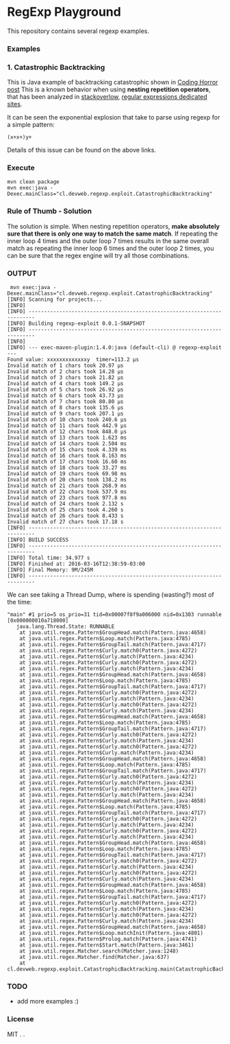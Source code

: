 #  RegExp Playground

This repository contains several regexp examples.


### Examples

### 1. Catastrophic Backtracking

This is Java example of backtracking catastrophic shown in [Coding Horror post](http://blog.codinghorror.com/regex-performance/)
This is a known behavior when using **nesting repetition operators**, that has been analyzed in [stackoverlow](http://stackoverflow.com/questions/15082010/stackoverflowerror-when-matching-large-input-using-regex), [regular expressions dedicated sites](http://www.regular-expressions.info/catastrophic.html).

It can be seen the exponential explosion that take to parse using regexp for a simple pattern: 

```
(x+x+)y+
```

Details of this issue can be found on the above links.


### Execute

```
mvn clean package
mvn exec:java -Dexec.mainClass="cl.devweb.regexp.exploit.CatastrophicBacktracking"
```



### Rule of Thumb - Solution


 The solution is simple. When nesting repetition operators, **make absolutely sure that there is only one way to match the same match**. If repeating the inner loop 4 times and the outer loop 7 times results in the same overall match as repeating the inner loop 6 times and the outer loop 2 times, you can be sure that the regex engine will try all those combinations.


### OUTPUT

```
 mvn exec:java -Dexec.mainClass="cl.devweb.regexp.exploit.CatastrophicBacktracking"
[INFO] Scanning for projects...
[INFO]                                                                         
[INFO] ------------------------------------------------------------------------
[INFO] Building regexp-exploit 0.0.1-SNAPSHOT
[INFO] ------------------------------------------------------------------------
[INFO] 
[INFO] --- exec-maven-plugin:1.4.0:java (default-cli) @ regexp-exploit ---
Found value: xxxxxxxxxxxxxy  timer=113.2 μs
Invalid match of 1 chars took 20.97 μs
Invalid match of 2 chars took 14.28 μs
Invalid match of 3 chars took 21.82 μs
Invalid match of 4 chars took 149.2 μs
Invalid match of 5 chars took 26.92 μs
Invalid match of 6 chars took 43.73 μs
Invalid match of 7 chars took 80.80 μs
Invalid match of 8 chars took 135.6 μs
Invalid match of 9 chars took 207.1 μs
Invalid match of 10 chars took 240.6 μs
Invalid match of 11 chars took 442.9 μs
Invalid match of 12 chars took 848.0 μs
Invalid match of 13 chars took 1.623 ms
Invalid match of 14 chars took 2.504 ms
Invalid match of 15 chars took 4.339 ms
Invalid match of 16 chars took 8.163 ms
Invalid match of 17 chars took 16.60 ms
Invalid match of 18 chars took 33.27 ms
Invalid match of 19 chars took 69.98 ms
Invalid match of 20 chars took 138.2 ms
Invalid match of 21 chars took 268.9 ms
Invalid match of 22 chars took 537.9 ms
Invalid match of 23 chars took 977.8 ms
Invalid match of 24 chars took 2.132 s
Invalid match of 25 chars took 4.260 s
Invalid match of 26 chars took 8.433 s
Invalid match of 27 chars took 17.18 s
[INFO] ------------------------------------------------------------------------
[INFO] BUILD SUCCESS
[INFO] ------------------------------------------------------------------------
[INFO] Total time: 34.977 s
[INFO] Finished at: 2016-03-16T12:38:59-03:00
[INFO] Final Memory: 9M/245M
[INFO] ------------------------------------------------------------------------
```

We can see taking a Thread Dump, where is spending (wasting?) most of the time:

```
"main" #1 prio=5 os_prio=31 tid=0x00007f8f9a006000 nid=0x1303 runnable [0x000000010a718000]
   java.lang.Thread.State: RUNNABLE
	at java.util.regex.Pattern$GroupHead.match(Pattern.java:4658)
	at java.util.regex.Pattern$Loop.match(Pattern.java:4785)
	at java.util.regex.Pattern$GroupTail.match(Pattern.java:4717)
	at java.util.regex.Pattern$Curly.match0(Pattern.java:4272)
	at java.util.regex.Pattern$Curly.match(Pattern.java:4234)
	at java.util.regex.Pattern$Curly.match0(Pattern.java:4272)
	at java.util.regex.Pattern$Curly.match(Pattern.java:4234)
	at java.util.regex.Pattern$GroupHead.match(Pattern.java:4658)
	at java.util.regex.Pattern$Loop.match(Pattern.java:4785)
	at java.util.regex.Pattern$GroupTail.match(Pattern.java:4717)
	at java.util.regex.Pattern$Curly.match0(Pattern.java:4272)
	at java.util.regex.Pattern$Curly.match(Pattern.java:4234)
	at java.util.regex.Pattern$Curly.match0(Pattern.java:4272)
	at java.util.regex.Pattern$Curly.match(Pattern.java:4234)
	at java.util.regex.Pattern$GroupHead.match(Pattern.java:4658)
	at java.util.regex.Pattern$Loop.match(Pattern.java:4785)
	at java.util.regex.Pattern$GroupTail.match(Pattern.java:4717)
	at java.util.regex.Pattern$Curly.match0(Pattern.java:4272)
	at java.util.regex.Pattern$Curly.match(Pattern.java:4234)
	at java.util.regex.Pattern$Curly.match0(Pattern.java:4272)
	at java.util.regex.Pattern$Curly.match(Pattern.java:4234)
	at java.util.regex.Pattern$GroupHead.match(Pattern.java:4658)
	at java.util.regex.Pattern$Loop.match(Pattern.java:4785)
	at java.util.regex.Pattern$GroupTail.match(Pattern.java:4717)
	at java.util.regex.Pattern$Curly.match0(Pattern.java:4272)
	at java.util.regex.Pattern$Curly.match(Pattern.java:4234)
	at java.util.regex.Pattern$Curly.match0(Pattern.java:4272)
	at java.util.regex.Pattern$Curly.match(Pattern.java:4234)
	at java.util.regex.Pattern$GroupHead.match(Pattern.java:4658)
	at java.util.regex.Pattern$Loop.match(Pattern.java:4785)
	at java.util.regex.Pattern$GroupTail.match(Pattern.java:4717)
	at java.util.regex.Pattern$Curly.match0(Pattern.java:4272)
	at java.util.regex.Pattern$Curly.match(Pattern.java:4234)
	at java.util.regex.Pattern$Curly.match0(Pattern.java:4272)
	at java.util.regex.Pattern$Curly.match(Pattern.java:4234)
	at java.util.regex.Pattern$GroupHead.match(Pattern.java:4658)
	at java.util.regex.Pattern$Loop.match(Pattern.java:4785)
	at java.util.regex.Pattern$GroupTail.match(Pattern.java:4717)
	at java.util.regex.Pattern$Curly.match0(Pattern.java:4272)
	at java.util.regex.Pattern$Curly.match(Pattern.java:4234)
	at java.util.regex.Pattern$Curly.match0(Pattern.java:4272)
	at java.util.regex.Pattern$Curly.match(Pattern.java:4234)
	at java.util.regex.Pattern$GroupHead.match(Pattern.java:4658)
	at java.util.regex.Pattern$Loop.match(Pattern.java:4785)
	at java.util.regex.Pattern$GroupTail.match(Pattern.java:4717)
	at java.util.regex.Pattern$Curly.match0(Pattern.java:4272)
	at java.util.regex.Pattern$Curly.match(Pattern.java:4234)
	at java.util.regex.Pattern$Curly.match0(Pattern.java:4272)
	at java.util.regex.Pattern$Curly.match(Pattern.java:4234)
	at java.util.regex.Pattern$GroupHead.match(Pattern.java:4658)
	at java.util.regex.Pattern$Loop.matchInit(Pattern.java:4801)
	at java.util.regex.Pattern$Prolog.match(Pattern.java:4741)
	at java.util.regex.Pattern$Start.match(Pattern.java:3461)
	at java.util.regex.Matcher.search(Matcher.java:1248)
	at java.util.regex.Matcher.find(Matcher.java:637)
	at cl.devweb.regexp.exploit.CatastrophicBacktracking.main(CatastrophicBacktracking.java:81)
```

### TODO

 - add more examples :)



### License

MIT
.
.


